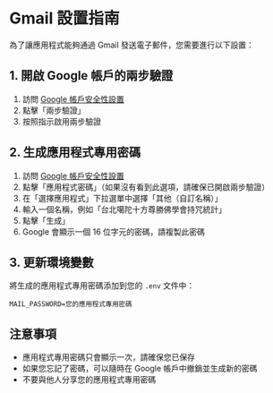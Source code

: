 # Gmail 設置指南

為了讓應用程式能夠通過 Gmail 發送電子郵件，您需要進行以下設置：

## 1. 開啟 Google 帳戶的兩步驗證

1. 訪問 [Google 帳戶安全性設置](https://myaccount.google.com/security)
2. 點擊「兩步驗證」
3. 按照指示啟用兩步驗證

## 2. 生成應用程式專用密碼

1. 訪問 [Google 帳戶安全性設置](https://myaccount.google.com/security)
2. 點擊「應用程式密碼」（如果沒有看到此選項，請確保已開啟兩步驗證）
3. 在「選擇應用程式」下拉選單中選擇「其他（自訂名稱）」
4. 輸入一個名稱，例如「台北噶陀十方尊勝佛學會持咒統計」
5. 點擊「生成」
6. Google 會顯示一個 16 位字元的密碼，請複製此密碼

## 3. 更新環境變數

將生成的應用程式專用密碼添加到您的 `.env` 文件中：

```
MAIL_PASSWORD=您的應用程式專用密碼
```

## 注意事項

- 應用程式專用密碼只會顯示一次，請確保您已保存
- 如果您忘記了密碼，可以隨時在 Google 帳戶中撤銷並生成新的密碼
- 不要與他人分享您的應用程式專用密碼
